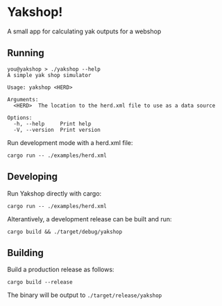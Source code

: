 # Yakshop!

A small app for calculating yak outputs for a webshop

## Running

```console
you@yakshop > ./yakshop --help
A simple yak shop simulator

Usage: yakshop <HERD>

Arguments:
  <HERD>  The location to the herd.xml file to use as a data source

Options:
  -h, --help     Print help
  -V, --version  Print version
```

Run development mode with a herd.xml file:

`cargo run -- ./examples/herd.xml`

## Developing

Run Yakshop directly with cargo:

`cargo run -- ./examples/herd.xml`

Alterantively, a development release can be built and run:

`cargo build && ./target/debug/yakshop`

## Building

Build a production release as follows:

`cargo build --release`

The binary will be output to `./target/release/yakshop`
